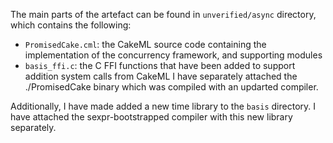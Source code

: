 
The main parts of the artefact can be found in `unverified/async` directory, which contains the following:
- `PromisedCake.cml`: the CakeML source code containing the implementation of the concurrency framework, and supporting modules
- `basis_ffi.c`: the C FFI functions that have been added to support addition system calls from CakeML
I have separately attached the ./PromisedCake binary which was compiled with an updarted compiler.

Additionally, I have made added a new time library to the `basis` directory. I have attached the sexpr-bootstrapped compiler with this
new library separately.